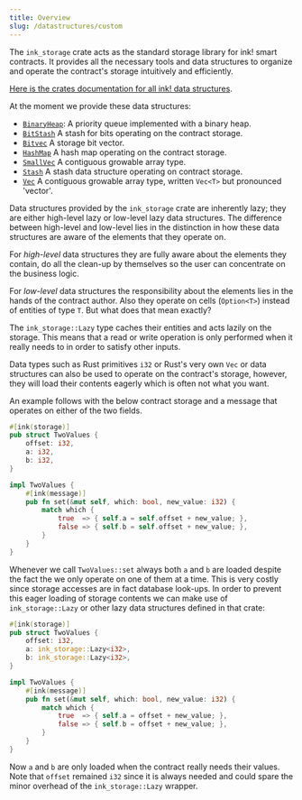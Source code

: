 ```yaml
---
title: Overview
slug: /datastructures/custom
---
```


The `ink_storage` crate acts as the standard storage library for ink! smart contracts.
It provides all the necessary tools and data structures to organize and operate the contract's storage intuitively and efficiently.

[Here is the crates documentation for all ink! data structures](https://paritytech.github.io/ink/ink_storage/collections/).

At the moment we provide these data structures:

* [`BinaryHeap`](https://paritytech.github.io/ink/ink_storage/collections/struct.BinaryHeap.html):	A priority queue implemented with a binary heap.
* [`BitStash`](https://paritytech.github.io/ink/ink_storage/collections/struct.BitStash.html) A stash for bits operating on the contract storage.
* [`Bitvec`](https://paritytech.github.io/ink/ink_storage/collections/struct.Bitvec.html) A storage bit vector.
* [`HashMap`](https://paritytech.github.io/ink/ink_storage/collections/struct.HashMap.html)	A hash map operating on the contract storage.
* [`SmallVec`](https://paritytech.github.io/ink/ink_storage/collections/struct.SmallVec.html) A contiguous growable array type.
* [`Stash`](https://paritytech.github.io/ink/ink_storage/collections/struct.Stash.html)	A stash data structure operating on contract storage.
* [`Vec`](https://paritytech.github.io/ink/ink_storage/collections/struct.Vec.html)	A contiguous growable array type, written `Vec<T>` but pronounced 'vector'.

Data structures provided by the `ink_storage` crate are inherently lazy;
they are either high-level lazy or low-level lazy data structures.
The difference between high-level and low-level lies in the distinction in how these data structures are aware
of the elements that they operate on.

For <em>high-level</em> data structures they are fully aware about the elements they contain, do all the clean-up by themselves so the user can concentrate on the business logic.

For <em>low-level</em> data structures the responsibility about the elements lies in the hands of the contract author.
Also they operate on cells (`Option<T>`) instead of entities of type `T`. But what does that mean exactly?

The `ink_storage::Lazy` type caches their entities and acts lazily on the storage.
This means that a read or write operation is only performed when it really needs to
in order to satisfy other inputs.

Data types such as Rust primitives `i32` or Rust's very own `Vec` or data structures
can also be used to operate on the contract's storage, however, they will load their
contents eagerly which is often not what you want.

An example follows with the below contract storage and a message that operates on either of the two fields.
```rust
#[ink(storage)]
pub struct TwoValues {
    offset: i32,
    a: i32,
    b: i32,
}

impl TwoValues {
    #[ink(message)]
    pub fn set(&mut self, which: bool, new_value: i32) {
        match which {
            true  => { self.a = self.offset + new_value; },
            false => { self.b = self.offset + new_value; },
        }
    }
}
```

Whenever we call `TwoValues::set` always both `a` and `b` are loaded despite the fact the we only operate on one of them at a time. This is very costly since storage accesses are in fact database look-ups.
In order to prevent this eager loading of storage contents we can make use of `ink_storage::Lazy` or other lazy data structures defined in that crate:
```rust
#[ink(storage)]
pub struct TwoValues {
    offset: i32,
    a: ink_storage::Lazy<i32>,
    b: ink_storage::Lazy<i32>,
}

impl TwoValues {
    #[ink(message)]
    pub fn set(&mut self, which: bool, new_value: i32) {
        match which {
            true  => { self.a = offset + new_value; },
            false => { self.b = offset + new_value; },
        }
    }
}
```
Now `a` and `b` are only loaded when the contract really needs their values.
Note that `offset` remained `i32` since it is always needed and could spare the minor overhead of the `ink_storage::Lazy` wrapper.
